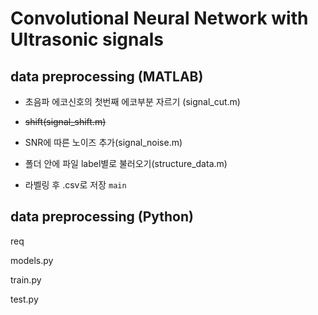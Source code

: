 # Convolutional Neural Network with Ultrasonic signals



## data preprocessing (MATLAB)

- 초음파 에코신호의 첫번째 에코부분 자르기 (signal_cut.m)

- ~~shift(signal_shift.m)~~

- SNR에 따른 노이즈 추가(signal_noise.m)

- 폴더 안에 파일 label별로 불러오기(structure_data.m)

- 라벨링 후 .csv로 저장 `main`

  

## data preprocessing (Python)

req





models.py

train.py

test.py



